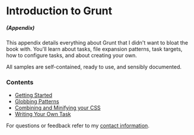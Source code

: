# Introduction to Grunt

##### _(Appendix)_

This appendix details everything about Grunt that I didn't want to bloat the book with. You'll learn about tasks, file expansion patterns, task targets, how to configure tasks, and about creating your own.

All samples are self-contained, ready to use, and sensibly documented.

### Contents

- [Getting Started](https://github.com/buildfirst/buildfirst/tree/master/appendix/introduction-to-grunt/01_getting-started)
- [Globbing Patterns](https://github.com/buildfirst/buildfirst/tree/master/appendix/introduction-to-grunt/02_globbing-patterns)
- [Combining and Minifying your CSS](https://github.com/buildfirst/buildfirst/tree/master/appendix/introduction-to-grunt/03_cssmin-task)
- [Writing Your Own Task](https://github.com/buildfirst/grunt-wordcount)

For questions or feedback refer to my [contact information](https://github.com/buildfirst/buildfirst#feedback).
